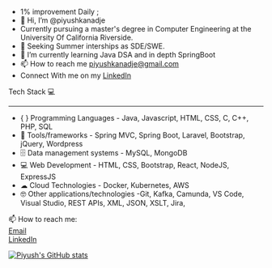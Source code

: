 - 1% improvement Daily ;
- 👋 Hi, I’m @piyushkanadje
- Currently pursuing a master's degree in Computer Engineering at the University Of California Riverside.
- 👀 Seeking Summer interships as SDE/SWE.
- 🌱 I’m currently learning Java DSA and in depth SpringBoot 
- 📫 How to reach me piyushkanadje@gmail.com
- Connect With me on my [LinkedIn](https://www.linkedin.com/in/piyush-kanadje/)


Tech Stack 💻<hr/>
- { } Programming Languages - Java, Javascript, HTML, CSS, C, C++, PHP, SQL 
- 🧰 Tools/frameworks - Spring MVC, Spring Boot, Laravel, Bootstrap, jQuery, Wordpress
- 🗄 Data management systems - MySQL, MongoDB
- 💻 Web Development - HTML, CSS, Bootstrap, React, NodeJS, ExpressJS
- ☁ Cloud Technologies - Docker, Kubernetes, AWS 
- 🤓 Other applications/technologies -Git, Kafka, Camunda, VS Code, Visual Studio, REST APIs, XML, JSON, XSLT, Jira, 





📫 How to reach me: <br/>
[Email](piyushkanadje@gmail.com)  <br/>
[LinkedIn](https://www.linkedin.com/in/piyush-kanadje/) <br/>






[![Piyush's GitHub stats](https://github-readme-stats.vercel.app/api?username=piyushkanadje)](https://github.com/piyushkanadje/github-readme-stats)



<!---
piyushkanadje/piyushkanadje is a ✨ special ✨ repository because its `README.md` (this file) appears on your GitHub profile.
You can click the Preview link to take a look at your changes.
--->
